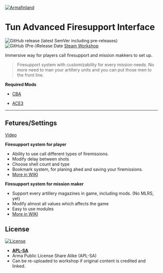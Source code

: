 <a href="https://armafinland.fi/"><img src="https://i.gyazo.com/183657f73a8905792c0e1fbb5df33fe6.jpg" title="Armafinland" alt="Armafinland"></a>

# Tun Advanced Firesupport Interface
![GitHub release (latest SemVer including pre-releases)](https://img.shields.io/github/v/release/tuntematonjr/Tun-Firesupport?include_prereleases&style=for-the-badge)![GitHub (Pre-)Release Date](https://img.shields.io/github/release-date-pre/tuntematonjr/Tun-Firesupport?style=for-the-badge)
[Steam Workshop](https://steamcommunity.com/sharedfiles/filedetails/?id=2404759841)

Immersive way for players call firesupport and mission makkers to set up.

> Firesupport system with customizability for every mission needs.
> No more need to man your artillery units and you can put those men to the front line.

**Required Mods**

- [CBA](https://github.com/CBATeam/CBA_A3)

- [ACE3](https://github.com/acemod/ACE3)

---
## Fetures/Settings

[Video](https://youtu.be/bUZKOQp-nfs)

**Firesupport system for player**
- Ability to use call different types of firemissions.
- Modify delay between shots
- Choose shell count and type
- Bookmark system, for planing ahed and saving your firemissions.
- [More in WIKI](https://github.com/tuntematonjr/Tun-Firesupport/wiki/Usage-ingame)

**Firesupport system for mission maker**
- Support every artillery magazines in game, including mods. (No MLRS, yet)
- Modify almost all values which affects the game
- Easy to use modules
- [More in WIKI](https://github.com/tuntematonjr/Tun-Firesupport/wiki/Mission-making)

## License

[![License](https://www.bohemia.net/assets/img/licenses/APL-SA.png)](https://www.bohemia.net/community/licenses/arma-public-license-share-alike)

- **[APL-SA](https://www.bohemia.net/community/licenses/arma-public-license-share-alike)**
- Arma Public License Share Alike (APL-SA) 
- Can be re-uploaded to workshop if original content is credited and linked.

